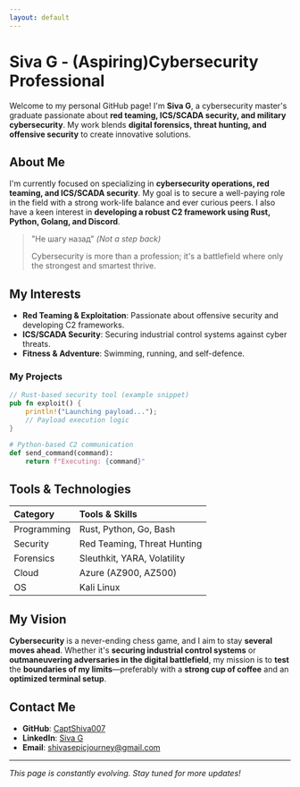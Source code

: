 ```yaml
---
layout: default
---
```


# Siva G - (Aspiring)Cybersecurity Professional

Welcome to my personal GitHub page! I'm **Siva G**, a cybersecurity master's graduate passionate about **red teaming, ICS/SCADA security, and military cybersecurity**. My work blends **digital forensics, threat hunting, and offensive security** to create innovative solutions.

## About Me

I'm currently focused on specializing in **cybersecurity operations, red teaming, and ICS/SCADA security**. My goal is to secure a well-paying role in the field with a strong work-life balance and ever curious peers. I also have a keen interest in **developing a robust C2 framework using Rust, Python, Golang, and Discord**.

> "Не шагу назад" *(Not a step back)*
>
> Cybersecurity is more than a profession; it's a battlefield where only the strongest and smartest thrive.

## My Interests

- **Red Teaming & Exploitation**: Passionate about offensive security and developing C2 frameworks.
- **ICS/SCADA Security**: Securing industrial control systems against cyber threats.
- **Fitness & Adventure**: Swimming, running, and self-defence.

### My Projects

```rust
// Rust-based security tool (example snippet)
pub fn exploit() {
    println!("Launching payload...");
    // Payload execution logic
}
```

```python
# Python-based C2 communication
def send_command(command):
    return f"Executing: {command}"
```

## Tools & Technologies

| Category       | Tools & Skills                          |
|:--------------|:---------------------------------|
| Programming   | Rust, Python, Go, Bash         |
| Security      | Red Teaming, Threat Hunting    |
| Forensics     | Sleuthkit, YARA, Volatility    |
| Cloud         | Azure (AZ900, AZ500)      |
| OS           | Kali Linux      |

## My Vision

**Cybersecurity** is a never-ending chess game, and I aim to stay **several moves ahead**. Whether it's **securing industrial control systems** or **outmaneuvering adversaries in the digital battlefield**, my mission is to **test** the **boundaries of my limits**—preferably with a **strong cup of coffee** and an **optimized terminal setup**.

## Contact Me

- **GitHub**: [CaptShiva007](https://github.com/captshiva007)
- **LinkedIn**: [Siva G](https://linkedin.com/in/captshiva007)
- **Email**: [shivasepicjourney@gmail.com](mailto:shivasepicjourney@gmail.com)


---

*This page is constantly evolving. Stay tuned for more updates!*

